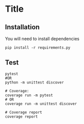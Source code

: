 # Title

## Installation

You will need to install dependencies

```shell
pip install -r requirements.py
```

## Test

```shell
pytest
#OR
python -m unittest discover

# Coverage:
coverage run -m pytest
# OR
coverage run -m unittest discover

# Coverage report
coverage report
```